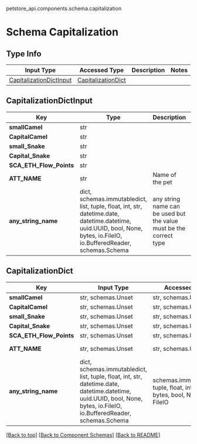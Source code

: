 petstore_api.components.schema.capitalization
# Schema Capitalization

## Type Info
Input Type | Accessed Type | Description | Notes
------------ | ------------- | ------------- | -------------
[CapitalizationDictInput](#capitalizationdictinput) | [CapitalizationDict](#capitalizationdict) |  |

## CapitalizationDictInput
Key | Type |  Description | Notes
------------ | ------------- | ------------- | -------------
**smallCamel** | str |  | [optional]
**CapitalCamel** | str |  | [optional]
**small_Snake** | str |  | [optional]
**Capital_Snake** | str |  | [optional]
**SCA_ETH_Flow_Points** | str |  | [optional]
**ATT_NAME** | str | Name of the pet  | [optional]
**any_string_name** | dict, schemas.immutabledict, list, tuple, float, int, str, datetime.date, datetime.datetime, uuid.UUID, bool, None, bytes, io.FileIO, io.BufferedReader, schemas.Schema | any string name can be used but the value must be the correct type | [optional]

## CapitalizationDict
Key | Input Type | Accessed Type | Description | Notes
------------ | ------------- | ------------- | ------------- | -------------
**smallCamel** | str, schemas.Unset | str, schemas.Unset |  | [optional]
**CapitalCamel** | str, schemas.Unset | str, schemas.Unset |  | [optional]
**small_Snake** | str, schemas.Unset | str, schemas.Unset |  | [optional]
**Capital_Snake** | str, schemas.Unset | str, schemas.Unset |  | [optional]
**SCA_ETH_Flow_Points** | str, schemas.Unset | str, schemas.Unset |  | [optional]
**ATT_NAME** | str, schemas.Unset | str, schemas.Unset | Name of the pet  | [optional]
**any_string_name** | dict, schemas.immutabledict, list, tuple, float, int, str, datetime.date, datetime.datetime, uuid.UUID, bool, None, bytes, io.FileIO, io.BufferedReader, schemas.Schema | schemas.immutabledict, tuple, float, int, str, bytes, bool, None, FileIO | any string name can be used but the value must be the correct type | [optional]

[[Back to top]](#top) [[Back to Component Schemas]](../../../README.md#Component-Schemas) [[Back to README]](../../../README.md)
